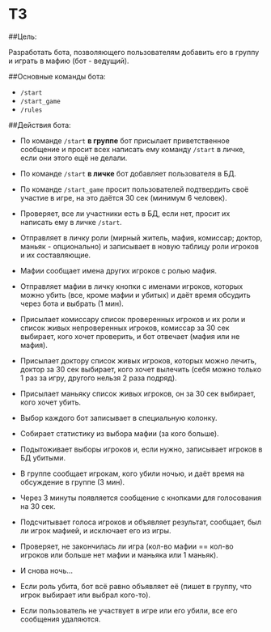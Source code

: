 # ТЗ

##Цель:

Разработать бота, позволяющего пользователям добавить его в группу и играть в мафию (бот - ведущий).

##Основные команды бота:

- `/start`
- `/start_game`
- `/rules`

##Действия бота:

- По команде `/start` **в группе** бот присылает приветственное сообщение и просит всех написать ему команду `/start` в личке, если они этого ещё не делали.


- По команде `/start` **в личке** бот добавляет пользователя в БД.


- По команде `/start_game` просит пользователей подтвердить своё участие в игре, на это даётся 30 сек (минимум 6 человек).


- Проверяет, все ли участники есть в БД, если нет, просит их написать ему в личке `/start`.


- Отправляет в личку роли (мирный житель, мафия, комиссар; доктор, маньяк - опционально) и записывает в новую таблицу роли игроков и их составляющие.


- Мафии сообщает имена других игроков с ролью мафия.


- Отправляет мафии в личку кнопки с именами игроков, которых можно убить (все, кроме мафии и убитых) и даёт время обсудить через бота и выбрать (1 мин).


- Присылает комиссару список проверенных игроков и их роли и список живых непроверенных игроков, комиссар за 30 сек выбирает, кого хочет проверить, и бот отвечает (мафия или не мафия).


- Присылает доктору список живых игроков, которых можно лечить, доктор за 30 сек выбирает, кого хочет вылечить (себя можно только 1 раз за игру, другого нельзя 2 раза подряд).


- Присылает маньяку список живых игроков, он за 30 сек выбирает, кого хочет убить.


- Выбор каждого бот записывает в специальную колонку.


- Собирает статистику из выбора мафии (за кого больше).


- Подытоживает выборы игроков и, если нужно, записывает игроков в БД убитыми.


- В группе сообщает игрокам, кого убили ночью, и даёт время на обсуждение в группе (3 мин).


- Через 3 минуты появляется сообщение с кнопками для голосования на 30 сек.


- Подсчитывает голоса игроков и объявляет результат, сообщает, был ли игрок мафией, и исключает его из игры.


- Проверяет, не закончилась ли игра (кол-во мафии == кол-во игроков или больше нет мафии и маньяка или 1 маньяк). 


- И снова ночь...


- Если роль убита, бот всё равно объявляет её (пишет в группу, что игрок выбирает или выбрал кого-то).


- Если пользователь не участвует в игре или его убили, все его сообщения удаляются.

